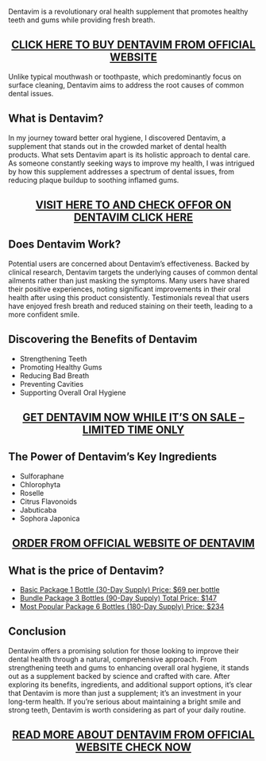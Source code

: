 <p>Dentavim is a revolutionary oral health supplement that promotes healthy teeth and gums while providing fresh breath.</p>
<h2 style="text-align: center;"><a href="https://sale365day.com/get-dentavim">CLICK HERE TO BUY DENTAVIM FROM OFFICIAL WEBSITE</a></h2>
<p>Unlike typical mouthwash or toothpaste, which predominantly focus on surface cleaning, Dentavim aims to address the root causes of common dental issues.</p>
<h2 style="text-align: left;">What is Dentavim?</h2>
<p style="text-align: left;">In my journey toward better oral hygiene, I discovered Dentavim, a supplement that stands out in the crowded market of dental health products. What sets Dentavim apart is its holistic approach to dental care. As someone constantly seeking ways to improve my health, I was intrigued by how this supplement addresses a spectrum of dental issues, from reducing plaque buildup to soothing inflamed gums.</p>
<h2 style="text-align: center;"><a href="https://sale365day.com/get-dentavim">VISIT HERE TO AND CHECK OFFOR ON DENTAVIM CLICK HERE</a></h2>
<h2 style="text-align: left;">Does Dentavim Work?</h2>
<p style="text-align: left;">Potential users are concerned about Dentavim&rsquo;s effectiveness. Backed by clinical research, Dentavim targets the underlying causes of common dental ailments rather than just masking the symptoms. Many users have shared their positive experiences, noting significant improvements in their oral health after using this product consistently. Testimonials reveal that users have enjoyed fresh breath and reduced staining on their teeth, leading to a more confident smile.</p>
<h2 style="text-align: left;">Discovering the Benefits of Dentavim</h2>
<ul style="text-align: left;">
<li>Strengthening Teeth</li>
<li>Promoting Healthy Gums</li>
<li>Reducing Bad Breath</li>
<li>Preventing Cavities</li>
<li>Supporting Overall Oral Hygiene</li>
</ul>
<h2 style="text-align: center;"><a href="https://sale365day.com/get-dentavim">GET DENTAVIM NOW WHILE IT&rsquo;S ON SALE &ndash; LIMITED TIME ONLY</a></h2>
<h2 style="text-align: left;">The Power of Dentavim&rsquo;s Key Ingredients</h2>
<ul style="text-align: left;">
<li>Sulforaphane</li>
<li>Chlorophyta</li>
<li>Roselle</li>
<li>Citrus Flavonoids</li>
<li>Jabuticaba</li>
<li>Sophora Japonica</li>
</ul>
<h2 style="text-align: center;"><a href="https://sale365day.com/get-dentavim">ORDER FROM OFFICIAL WEBSITE OF DENTAVIM</a></h2>
<h2 style="text-align: left;">What is the price of Dentavim?</h2>
<ul style="text-align: left;">
<li><a href="https://sale365day.com/get-dentavim">Basic Package 1 Bottle (30-Day Supply) Price: $69 per bottle</a></li>
<li><a href="https://sale365day.com/get-dentavim">Bundle Package 3 Bottles (90-Day Supply) Total Price: $147</a></li>
<li><a href="https://sale365day.com/get-dentavim">Most Popular Package 6 Bottles (180-Day Supply) Price: $234</a></li>
</ul>
<h2 style="text-align: left;">Conclusion</h2>
<p style="text-align: left;">Dentavim offers a promising solution for those looking to improve their dental health through a natural, comprehensive approach. From strengthening teeth and gums to enhancing overall oral hygiene, it stands out as a supplement backed by science and crafted with care. After exploring its benefits, ingredients, and additional support options, it&rsquo;s clear that Dentavim is more than just a supplement; it&rsquo;s an investment in your long-term health. If you&rsquo;re serious about maintaining a bright smile and strong teeth, Dentavim is worth considering as part of your daily routine.</p>
<h2 style="text-align: center;"><a href="https://sale365day.com/get-dentavim">READ MORE ABOUT DENTAVIM FROM OFFICIAL WEBSITE CHECK NOW</a></h2>
